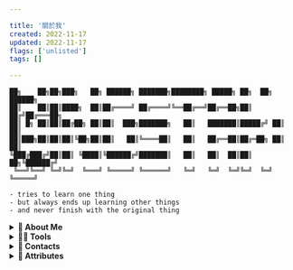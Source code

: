 ```yaml
---

title: '關於我'
created: 2022-11-17
updated: 2022-11-17
flags: ['unlisted']
tags: []

---
```


<div>

```
██╗    ██╗██╗███╗   ██╗ ██████╗ ███████╗████████╗ █████╗ ██╗  ██╗ ██████╗ 
██║    ██║██║████╗  ██║██╔════╝ ██╔════╝╚══██╔══╝██╔══██╗██║ ██╔╝██╔═══██╗
██║ █╗ ██║██║██╔██╗ ██║██║  ███╗███████╗   ██║   ███████║█████╔╝ ██║   ██║
██║███╗██║██║██║╚██╗██║██║   ██║╚════██║   ██║   ██╔══██║██╔═██╗ ██║   ██║
╚███╔███╔╝██║██║ ╚████║╚██████╔╝███████║   ██║   ██║  ██║██║  ██╗╚██████╔╝
 ╚══╝╚══╝ ╚═╝╚═╝  ╚═══╝ ╚═════╝ ╚══════╝   ╚═╝   ╚═╝  ╚═╝╚═╝  ╚═╝ ╚═════╝ 

- tries to learn one thing
- but always ends up learning other things 
- and never finish with the original thing
```


</div>


<details>

<summary><b>🌅 About Me </b></summary>

- Backend Developer
- Love aesthetic, vaporwave, cyberpunk style designs

</details>

<recommand-readings>


<details>

<summary><b>👨‍💻 Tools</b></summary>

- Language - Java, Dart, Typescript, SQL
- Framework - Spring Boot, Flutter, SvelteKit
- Cloud - AWS, Firebase

</details>

<recommand-readings>



</recommand-readings>

<details>

<summary><b>📱 Contacts</b></summary>

<ul>
<li> GitHub - <a href="https://www.github.com/wingstako">https://github.com/wingstako </a></li>
<li> Neocities - <a href="https://www.wingstako.neocities.org">https://wingstako.neocities.org </a> </li>
<li> LinkedIn - <a href="https://www.linkedin.com/in/stanleywkman">https://www.linkedin.com/in/stanleywkman</a> </li>
</ul>
</details>


<details>

<summary><b>📝 Attributes</b></summary>

- Profile Picture - <a href="https://www.flaticon.com/free-icons/tako" title="tako icons">Tako icons created by WR Graphic Garage - Flaticon</a>

</details>

<!-- <table>

<tr>
  <td>Language</td>
  <td>Java, Dart, Typescript, SQL</td>
</tr>

<tr>
  <td>Framework</td>
  <td>Spring Boot, Flutter, SvelteKit</td>
</tr>

<tr>
  <td>Cloud</td>
  <td>AWS, Firebase</td>
</tr>

</table> -->

